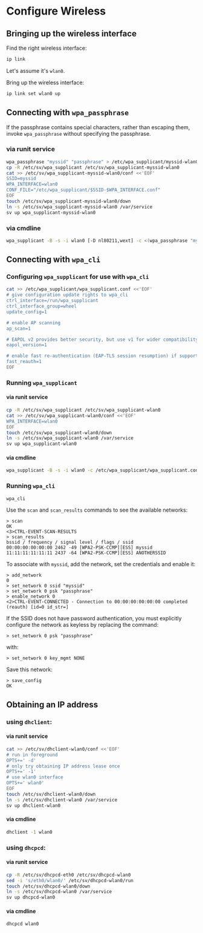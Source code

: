 # Configure Wireless

## Bringing up the wireless interface

Find the right wireless interface:

```sh
ip link
```

Let's assume it's `wlan0`.

Bring up the wireless interface:

```sh
ip link set wlan0 up
```

## Connecting with `wpa_passphrase`

If the passphrase contains special characters, rather than escaping them,
invoke `wpa_passphrase` without specifying the passphrase.

### via runit service

```sh
wpa_passphrase "myssid" "passphrase" > /etc/wpa_supplicant/myssid-wlan0.conf
cp -R /etc/sv/wpa_supplicant /etc/sv/wpa_supplicant-myssid-wlan0
cat >> /etc/sv/wpa_supplicant-myssid-wlan0/conf <<'EOF'
SSID=myssid
WPA_INTERFACE=wlan0
CONF_FILE="/etc/wpa_supplicant/$SSID-$WPA_INTERFACE.conf"
EOF
touch /etc/sv/wpa_supplicant-myssid-wlan0/down
ln -s /etc/sv/wpa_supplicant-myssid-wlan0 /var/service
sv up wpa_supplicant-myssid-wlan0
```

### via cmdline

```sh
wpa_supplicant -B -s -i wlan0 [-D nl80211,wext] -c <(wpa_passphrase "myssid" "passphrase")
```

## Connecting with `wpa_cli`

### Configuring `wpa_supplicant` for use with `wpa_cli`

```sh
cat >> /etc/wpa_supplicant/wpa_supplicant.conf <<'EOF'
# give configuration update rights to wpa_cli
ctrl_interface=/run/wpa_supplicant
ctrl_interface_group=wheel
update_config=1

# enable AP scanning
ap_scan=1

# EAPOL v2 provides better security, but use v1 for wider compatibility
eapol_version=1

# enable fast re-authentication (EAP-TLS session resumption) if supported
fast_reauth=1
EOF
```

### Running `wpa_supplicant`

#### via runit service

```sh
cp -R /etc/sv/wpa_supplicant /etc/sv/wpa_supplicant-wlan0
cat >> /etc/sv/wpa_supplicant-wlan0/conf <<'EOF'
WPA_INTERFACE=wlan0
EOF
touch /etc/sv/wpa_supplicant-wlan0/down
ln -s /etc/sv/wpa_supplicant-wlan0 /var/service
sv up wpa_supplicant-wlan0
```

#### via cmdline

```sh
wpa_supplicant -B -s -i wlan0 -c /etc/wpa_supplicant/wpa_supplicant.conf
```

### Running `wpa_cli`

```sh
wpa_cli
```

Use the `scan` and `scan_results` commands to see the available networks:

```
> scan
OK
<3>CTRL-EVENT-SCAN-RESULTS
> scan_results
bssid / frequency / signal level / flags / ssid
00:00:00:00:00:00 2462 -49 [WPA2-PSK-CCMP][ESS] myssid
11:11:11:11:11:11 2437 -64 [WPA2-PSK-CCMP][ESS] ANOTHERSSID
```

To associate with `myssid`, add the network, set the credentials and
enable it:

```
> add_network
0
> set_network 0 ssid "myssid"
> set_network 0 psk "passphrase"
> enable_network 0
<2>CTRL-EVENT-CONNECTED - Connection to 00:00:00:00:00:00 completed (reauth) [id=0 id_str=]
```

If the SSID does not have password authentication, you must explicitly
configure the network as keyless by replacing the command:

```
> set_network 0 psk "passphrase"
```

with:

```
> set_network 0 key_mgmt NONE
```

Save this network:

```
> save_config
OK
```

## Obtaining an IP address

### using `dhclient`:

#### via runit service

```sh
cat >> /etc/sv/dhclient-wlan0/conf <<'EOF'
# run in foreground
OPTS+=' -d'
# only try obtaining IP address lease once
OPTS+=' -1'
# use wlan0 interface
OPTS+=' wlan0'
EOF
touch /etc/sv/dhclient-wlan0/down
ln -s /etc/sv/dhclient-wlan0 /var/service
sv up dhclient-wlan0
```

#### via cmdline

```sh
dhclient -1 wlan0
```

### using `dhcpcd`:

#### via runit service

```sh
cp -R /etc/sv/dhcpcd-eth0 /etc/sv/dhcpcd-wlan0
sed -i 's/eth0/wlan0/' /etc/sv/dhcpcd-wlan0/run
touch /etc/sv/dhcpcd-wlan0/down
ln -s /etc/sv/dhcpcd-wlan0 /var/service
sv up dhcpcd-wlan0
```

#### via cmdline

```sh
dhcpcd wlan0
```
